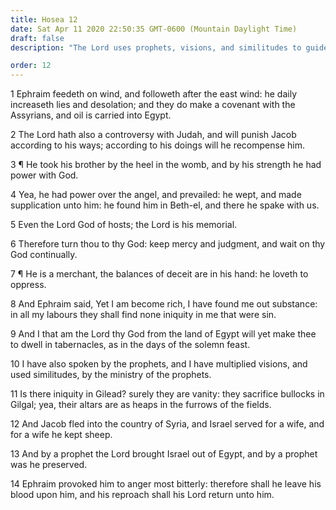 ```yaml
---
title: Hosea 12
date: Sat Apr 11 2020 22:50:35 GMT-0600 (Mountain Daylight Time)
draft: false
description: "The Lord uses prophets, visions, and similitudes to guide His people, but they become rich and will not wait on the Lord—Ephraim provokes Him most bitterly."

order: 12
---
```

    
1 Ephraim feedeth on wind, and followeth after the east wind: he daily increaseth lies and desolation; and they do make a covenant with the Assyrians, and oil is carried into Egypt.

2 The Lord hath also a controversy with Judah, and will punish Jacob according to his ways; according to his doings will he recompense him.

3 ¶ He took his brother by the heel in the womb, and by his strength he had power with God.

4 Yea, he had power over the angel, and prevailed: he wept, and made supplication unto him: he found him in Beth-el, and there he spake with us.

5 Even the Lord God of hosts; the Lord is his memorial.

6 Therefore turn thou to thy God: keep mercy and judgment, and wait on thy God continually.

7 ¶ He is a merchant, the balances of deceit are in his hand: he loveth to oppress.

8 And Ephraim said, Yet I am become rich, I have found me out substance: in all my labours they shall find none iniquity in me that were sin.

9 And I that am the Lord thy God from the land of Egypt will yet make thee to dwell in tabernacles, as in the days of the solemn feast.

10 I have also spoken by the prophets, and I have multiplied visions, and used similitudes, by the ministry of the prophets.

11 Is there iniquity in Gilead? surely they are vanity: they sacrifice bullocks in Gilgal; yea, their altars are as heaps in the furrows of the fields.

12 And Jacob fled into the country of Syria, and Israel served for a wife, and for a wife he kept sheep.

13 And by a prophet the Lord brought Israel out of Egypt, and by a prophet was he preserved.

14 Ephraim provoked him to anger most bitterly: therefore shall he leave his blood upon him, and his reproach shall his Lord return unto him.
